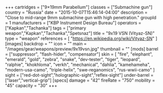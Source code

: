 +++
cartridges = ["9×19mm Parabellum"]
classes = ["Submachine gun"]
country = "Russia"
date = "2015-10-07T15:46:14-04:00"
description = "Close to mid-range 9mm submachine gun with high penetration."
groupId = 1
manufacturers = ["KBP Instrument Design Bureau"]
operators = ["Kapkan","Tachanka"]
tags = ["primary weapon","Kapkan","Tachanka","Spetsnaz"]
title = "9x19 VSN (Vityaz-SN)"
type = "weapon"
references = [
  "https://en.wikipedia.org/wiki/Vityaz-SN"
]
[images]
  backdrop = ""
  icon = ""
  main = "/images/gear/weapons/preview/9x19vsn.jpg"
  thumbnail = ""
[mods]
  barrel = ["suppressor", "flash-hider", "compensator"]
  skin = [
    "fire",
    "elephant",
    "emerald",
    "gold",
    "zebra",
    "snake",
    "dev-tester",
    "tiger",
    "leopard",
    "ralphie",
    "khokhloma",
    "verkh",
    "mechanical",
    "dahlia",
    "kamehameha",
    "modern-usa-camo",
    "triple-helix",
    "swe-reganomics",
    "rus-wwii-camo"
  ]
  sight = ["red-dot-sight","holographic-sight","reflex-sight"]
  under-barrel = ["laser","vertical-grip"]
[specs]
  damage = "42"
  fireRate = "750"
  mobility = "45"
  capacity = "30"
+++
